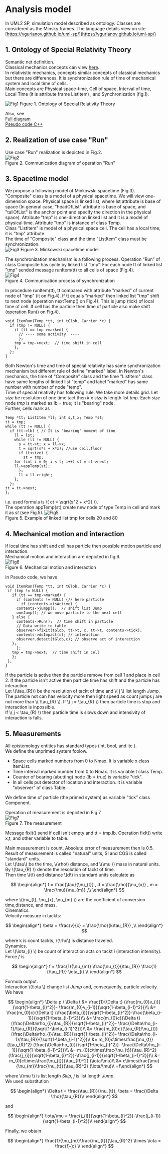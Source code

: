 # Analysis model
In UML2 SP, simulation model described as ontology. Classes are considered as the Minsky frames. The language details  view on site  [https://vgurianov.github.io/uml-sp/](https://vgurianov.github.io/uml-sp/)  
  
## 1. Ontology of Special Relativity Theory  
Semantic net definition.  
Classical mechanics concepts can view [here](https://vgurianov.github.io/uml-sp/case_studies/newton/newton).  
In relativistic mechanics, concepts similar concepts of classical mechanics but there are differences. It is synchronization rule of  time of mechanical system and local time of cells.  
Main concepts are Physical space-time, Cell of space, Interval of time, Local Time (it is attribute frame ListItem) , and Synchronization (fig.1). 
  
![Fig1](Fig1-2-1.png)
Figure 1. Ontology of Special Relativity Theory   
  
Also, see  
[Full diagram](Fig1-2-1a.png)  
[Pseudo code C++](cpp.md)  

## 2. Realization of use case "Run"
Use case "Run" realization is depicted in Fig.2.  
![Fig2](Fig1-2-2.png)  
Figure 2. Communication diagram of operation "Run"  

## 3. Spacetime model  
We propose a following model of Minkowski spacetime (Fig.3).  
"Composite" class is a model of a physical spacetime. We will view one-dimension space. Physical space is linked list, where lst attribute is base of space (In general case, "headOfList" attribute is base of space, and "tailOfList" is the anchor point and specify the direction in the physical space). Attribute "tmp" is one-direction linked list and it is a model of physical time. Attribute "tmp" is instance of class Temp.  
Class "ListItem" is model of a physical space cell. The cell has a local time; it is "tmp" attribute.  
The time of "Composite" class and the time "ListItem" class must be synchronization.   
![Fig3](Fig1-2-3.png)
Figure 3. Minkowski spacetime model

The synchronization mechanism is a following process. Operation “Run” of class Composite has cycle by linked list “tmp”. For each node tt of linked list "tmp" sended message runItem(tt) to all cells of space (Fig.4).  
![Fig4](Fig1-2-4.png)  
Figure 4. 	Communication process of synchronization


In procedure runItem(tt), tt compared with attribute "marked" of current node of "tmp" (lt on Fig.4). If tt equals "marked" then linked list "tmp"  shift to next node (operation nextTemp() on Fig.4). This is jump (tick) of local time of cell. If cell has the particle then time of particle also make shift (operation Run() on Fig.4).
```  
void ItemRun(Temp *tt, int tGlob, Carrier *c) {
  if (tmp != NULL) {
    if (tt == tmp->marked) {
      // ---- some activity  ----
      };
    tmp = tmp->next;  // time shift in cell
    };
  };
}
```      
Both Newton's time and time of special relativity has same synchronization mechanism but different rule of define "marked" label. In Newton's mechanics, the time of "Composite" class and the time "ListItem" class have same lengths of linked list "temp" and label "marked" has same number with number of node "temp".    
Time of special relativity has following rule. We take more details grid. Let *size* be resolution of one time tact then  *k x size* is length list *tmp*. Each *size* node *tmp* is marked as lb = true; it is "bearing" node.   
Further, cells mark as
```  
Temp *tt; ListItem *ll; int s,t,x; Temp *st;
tt = tmp;
while (tt != NULL) {
  if (tt->lb) { // It is "bearing" moment of time
    ll = lst;
    while (ll != NULL) {
      s = tt->t; x = ll->x;
      t = sqrt(s*s + x*x); //use ceil,floor
      if (t<size) {
        st = tmp;
	for (int i = 0; i < t; i++) st = st->next;
	ll->appTemp(st);
      };
      ll = ll->right;
    };
  };
tt = tt->next;
};
```  	
i.e. used formula is  \\( ct = \sqrt{s^2 + x^2}  \\).  
The operation appTemp(st) create new node of type Temp in cell and mark it as *st* (see Fig.5).
![Fig5](Fig1-2-5.png)  
Figure 5. 	Example of linked list tmp for cells 20 and 80  



## 4. Mechanical motion  and interaction  

If local time has shift and cell has particle then possible motion particle and interaction.   
Mechanical motion and interaction are depicted in fig.6.   
![Fig6](Fig1-2-6.png)  
Figure 6. 	Mechanical motion and interaction 
   
In Pseudo code, we have  
  
 ```  
void ItemRun(Temp *tt, int tGlob, Carrier *c) {
  if (tmp != NULL) {
    if (tt == tmp->marked) {
      if (contents != NULL) {// here particle
        if (contents->isActive) {
	  contents->jumpp();  // shift list Jump
	  oneJump(); // we move particle to the next cell
	} else {
	  contents->Run();  // time shift in particle
	  // Data write to table
	  observer->fixIt(tGlob, tt->t, x, tt->t, contents->tick);
	  contents->doImpact(c); // interaction
	  observer.detect(tGlob,c); // observe act of interaction
	};
      };
    tmp = tmp->next;  // time shift in cell
    };
  };
}
```  
  
If the particle is active then the particle remove from cell 1 and place in cell 2. 
If the particle isn't active then particle time has shift and the particle has interaction.  
Let \\(\tau_{R}\\) be the resolution of tackt of time and  \\( j \\) list length *Jump*.  
The particle not can has velocity more then light speed as count jumps *j* are not more than \\( \tau_{R} \\). If  \\( j =  \tau_{R} \\) then particle time is stop and interaction is inpossible.  
If  \\( j <  \tau_{R} \\) then particle time is slows down and intensivity of interaction is falls.  
 

## 5. Measurements
All epistemology entities has standard types (int, bool, and itc.).  
We define the unprimed system foolow.  
- Space cells marked numbers from 0 to Nmax. It is variable x class ItemList.  
- Time interval marked number from 0 to Nmax. It is variable t class Temp.  
- Counter of bearing (abutting) node (lb = true) is variable "tick". 
- In all cells put detector of location and interaction. It is variable "observer" of class Table.  
  
We define time of particle (the primed system) as variable "tick" class Component.  
  
Operation of measurement is depicted in Fig.7  
![Fig7](Fig1-2-7.png)  
Figure 7. 	The measurement  
  
Message fixIt() send if cell isn't empty and tt = tmp.lb. Operation fixIt() write x,t, and other variable to table.  
  
Main measurement is count. Absolute error of measurement then is 0.5.  
Result of measurement is called "natural" units, SI and CGS is called "standard" units.  
Let \\(\tau\\) be the time, \\(\rho\\) distance, and \\(\mu \\) mass in natural units.  
By \\(\tau_{R} \\) denote the resolution of tackt of time.  
Then time \\(t\\) and distance \\(d\\) in standard units calculate as  
   
$$
\begin{align*}
t = \frac{\tau}{\nu_{t}} , d = \frac{\rho}{\nu_{x}} , m = \frac{\mu}{\nu_{m}} ,\\  
\end{align*}
$$  
   
where \\(\nu_{t}, \nu_{x}, \nu_{m} \\) are the coefficient of conversion time,distance, and mass.   
Cinematics.  
Velocity measure in tackts:
  
$$
\begin{align*}
\beta = \frac{v}{c} = \frac{\rho}{k\tau_{R}} ,\\  
\end{align*}
$$   
  
where k is count tackts, \\(\rho\\) is distance traveled.  
Dynamics.  
Let \\(\iota_{i} \\) be count of interaction acts on tackt *i* (interaction intensity).  
Force *f* is  
  
$$
\begin{align*}  
f = \frac{1}{\nu_{m}} \frac{\nu_{t}}{\tau_{R}} \frac{1}{\tau_{R}} \iota_{i} \\
\end{align*} 
$$  
  
Formula output.  
Interaction \\(\iota \\) change list *Jump* and, сonsequently, particle velocity.   
We have  
  
$$
\begin{align*}
\Delta p / \Delta t &= \frac{1}{\Delta t} 
(\frac{m_{0}v_{i}}{\sqrt{1-\beta_{i}^2}}-
\frac{m_{0}v_{i-1}}{\sqrt{1-\beta_{i-1}^2}})\\  
&= \frac{m_{0}c}{\Delta t} 
(\frac{\beta_{i}}{\sqrt{1-\beta_{i}^2}}-\frac{\beta_{i-1}}{\sqrt{1-\beta_{i-1}^2}})\\
&= \frac{m_{0}c}{\Delta t} 
(\frac{\Delta\rho_{i}/\tau_{R}}{\sqrt{1-\beta_{i}^2}}-
\frac{\Delta\rho_{i-1}/\tau_{R}}{\sqrt{1-\beta_{i-1}^2}})\\
&= \frac{m_{0}c}{\tau_{R}/\nu_{t}} (\frac{\Delta\rho_{i}/\tau_{R}}{\sqrt{1-\beta_{i}^2}}-
\frac{\Delta\rho_{i-1}/\tau_{R}}{\sqrt{1-\beta_{i-1}^2}})\\
&= m_{0}c\times\frac{\nu_{t}}{\tau_{R}^2} (\frac{\Delta\rho_{i}}{\sqrt{1-\beta_{i}^2}}-
\frac{\Delta\rho_{i-1}}{\sqrt{1-\beta_{i-1}^2}})\\
&= m_{0}c\times\frac{\nu_{t}}{\tau_{R}^2} 
(\frac{j_{i}}{\sqrt{1-\beta_{i}^2}}-\frac{j_{i-1}}{\sqrt{1-\beta_{i-1}^2}})\\
&= m_{0}c\times\frac{\nu_{t}}{\tau_{R}^2} 
(\iota/\mu)\\
&= c\times\frac{\mu}{\nu_{m}}\frac{\nu_{t}}{\tau_{R}^2} (\iota/\mu)\\
=f\end{align*}  
$$  
  
where \\(\mu \\) is list length *Skip*, *j* is list length *Jump*.  
We used substitution
  
$$
\begin{align*}
\Delta t = \frac{\tau_{R}}{\nu_{t}}, \beta = \frac{\Delta \rho}{\tau_{R}}\\  
\end{align*}  
$$  
  
and  
  
$$
\begin{align*}
\iota/\mu = \frac{j_{i}}{\sqrt{1-\beta_{i}^2}}-\frac{j_{i-1}}{\sqrt{1-\beta_{i-1}^2}}\\  
\end{align*}  
$$  
  
Finally, we obtain 
  
$$
\begin{align*}  
\frac{1}{\nu_{m}}\frac{\nu_{t}}{\tau_{R}^2}  \times \iota = \frac{f}{c}   \\
\end{align*} 
$$  
  

